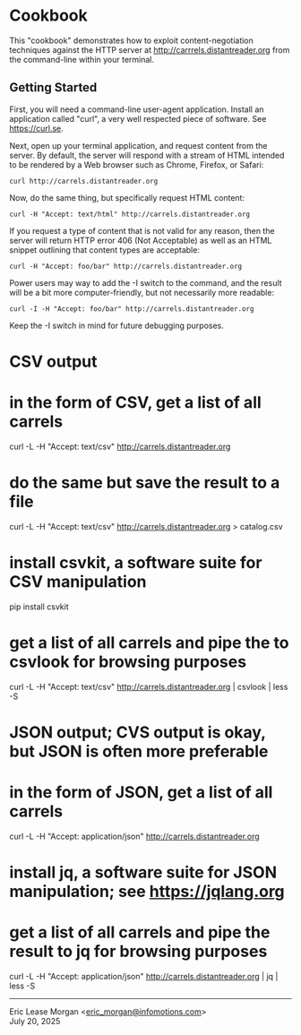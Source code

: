 

Cookbook
========

This "cookbook" demonstrates how to exploit content-negotiation techniques against the HTTP server at http://carrrels.distantreader.org from the command-line within your terminal. 


Getting Started
---------------

First, you will need a command-line user-agent application. Install an application called "curl", a very well respected piece of software. See https://curl.se.

Next, open up your terminal application, and request content from the server. By default, the server will respond with a stream of HTML intended to be rendered by a Web browser such as Chrome, Firefox, or Safari:

	curl http://carrels.distantreader.org

Now, do the same thing, but specifically request HTML content:

	curl -H "Accept: text/html" http://carrels.distantreader.org

If you request a type of content that is not valid for any reason, then the server will return HTTP error 406 (Not Acceptable) as well as an HTML snippet outlining that content types are acceptable:

	curl -H "Accept: foo/bar" http://carrels.distantreader.org

Power users may way to add the -I switch to the command, and the result will be a bit more computer-friendly, but not necessarily more readable:

	curl -I -H "Accept: foo/bar" http://carrels.distantreader.org

Keep the -I switch in mind for future debugging purposes.


# CSV output

# in the form of CSV, get a list of all carrels
curl -L -H "Accept: text/csv" http://carrels.distantreader.org

# do the same but save the result to a file
curl -L -H "Accept: text/csv" http://carrels.distantreader.org > catalog.csv

# install csvkit, a software suite for CSV manipulation
pip install csvkit

# get a list of all carrels and pipe the to csvlook for browsing purposes
curl -L -H "Accept: text/csv" http://carrels.distantreader.org | csvlook | less -S


# JSON output; CVS output is okay, but JSON is often more preferable

# in the form of JSON, get a list of all carrels
curl -L -H "Accept: application/json" http://carrels.distantreader.org

# install jq, a software suite for JSON manipulation; see https://jqlang.org

# get a list of all carrels and pipe the result to jq for browsing purposes
curl -L -H "Accept: application/json" http://carrels.distantreader.org | jq | less -S

---
Eric Lease Morgan &lt;eric_morgan@infomotions.com&gt;  
July 20, 2025
